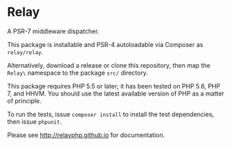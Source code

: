 # Relay

A PSR-7 middleware dispatcher.

This package is installable and PSR-4 autoloadable via Composer as `relay/relay`.

Alternatively, download a release or clone this repository, then map the `Relay\` namespace to the package `src/` directory.

This package requires PHP 5.5 or later; it has been tested on PHP 5.6, PHP 7, and HHVM. You should use the latest available version of PHP as a matter of principle.

To run the tests, issue `composer install` to install the test dependencies, then issue `phpunit`.

Please see <http://relayphp.github.io> for documentation.
